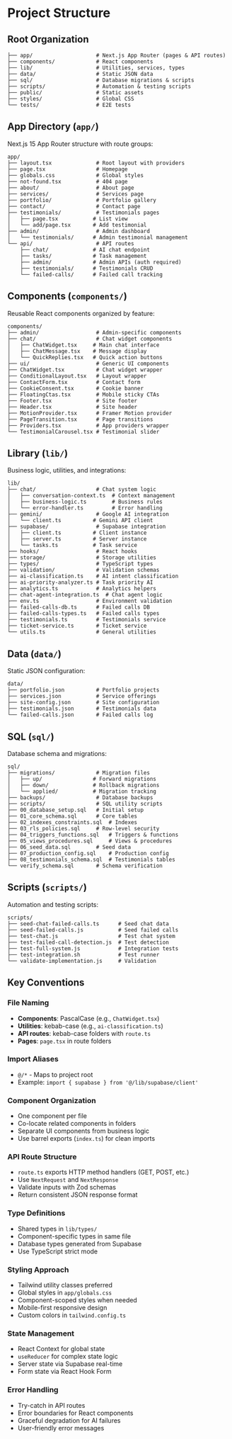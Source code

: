 # Project Structure

## Root Organization

```
├── app/                    # Next.js App Router (pages & API routes)
├── components/             # React components
├── lib/                    # Utilities, services, types
├── data/                   # Static JSON data
├── sql/                    # Database migrations & scripts
├── scripts/                # Automation & testing scripts
├── public/                 # Static assets
├── styles/                 # Global CSS
└── tests/                  # E2E tests
```

## App Directory (`app/`)

Next.js 15 App Router structure with route groups:

```
app/
├── layout.tsx              # Root layout with providers
├── page.tsx                # Homepage
├── globals.css             # Global styles
├── not-found.tsx           # 404 page
├── about/                  # About page
├── services/               # Services page
├── portfolio/              # Portfolio gallery
├── contact/                # Contact page
├── testimonials/           # Testimonials pages
│   ├── page.tsx           # List view
│   └── add/page.tsx       # Add testimonial
├── admin/                  # Admin dashboard
│   └── testimonials/      # Admin testimonial management
└── api/                    # API routes
    ├── chat/              # AI chat endpoint
    ├── tasks/             # Task management
    ├── admin/             # Admin APIs (auth required)
    ├── testimonials/      # Testimonials CRUD
    └── failed-calls/      # Failed call tracking
```

## Components (`components/`)

Reusable React components organized by feature:

```
components/
├── admin/                  # Admin-specific components
├── chat/                   # Chat widget components
│   ├── ChatWidget.tsx     # Main chat interface
│   ├── ChatMessage.tsx    # Message display
│   └── QuickReplies.tsx   # Quick action buttons
├── ui/                     # Generic UI components
├── ChatWidget.tsx          # Chat widget wrapper
├── ConditionalLayout.tsx   # Layout wrapper
├── ContactForm.tsx         # Contact form
├── CookieConsent.tsx       # Cookie banner
├── FloatingCtas.tsx        # Mobile sticky CTAs
├── Footer.tsx              # Site footer
├── Header.tsx              # Site header
├── MotionProvider.tsx      # Framer Motion provider
├── PageTransition.tsx      # Page transitions
├── Providers.tsx           # App providers wrapper
└── TestimonialCarousel.tsx # Testimonial slider
```

## Library (`lib/`)

Business logic, utilities, and integrations:

```
lib/
├── chat/                   # Chat system logic
│   ├── conversation-context.ts  # Context management
│   ├── business-logic.ts        # Business rules
│   └── error-handler.ts         # Error handling
├── gemini/                 # Google AI integration
│   └── client.ts          # Gemini API client
├── supabase/               # Supabase integration
│   ├── client.ts          # Client instance
│   ├── server.ts          # Server instance
│   └── tasks.ts           # Task service
├── hooks/                  # React hooks
├── storage/                # Storage utilities
├── types/                  # TypeScript types
├── validation/             # Validation schemas
├── ai-classification.ts    # AI intent classification
├── ai-priority-analyzer.ts # Task priority AI
├── analytics.ts            # Analytics helpers
├── chat-agent-integration.ts  # Chat agent logic
├── env.ts                  # Environment validation
├── failed-calls-db.ts      # Failed calls DB
├── failed-calls-types.ts   # Failed calls types
├── testimonials.ts         # Testimonials service
├── ticket-service.ts       # Ticket service
└── utils.ts                # General utilities
```

## Data (`data/`)

Static JSON configuration:

```
data/
├── portfolio.json          # Portfolio projects
├── services.json           # Service offerings
├── site-config.json        # Site configuration
├── testimonials.json       # Testimonials data
└── failed-calls.json       # Failed calls log
```

## SQL (`sql/`)

Database schema and migrations:

```
sql/
├── migrations/             # Migration files
│   ├── up/                # Forward migrations
│   ├── down/              # Rollback migrations
│   └── applied/           # Migration tracking
├── backups/                # Database backups
├── scripts/                # SQL utility scripts
├── 00_database_setup.sql   # Initial setup
├── 01_core_schema.sql      # Core tables
├── 02_indexes_constraints.sql  # Indexes
├── 03_rls_policies.sql     # Row-level security
├── 04_triggers_functions.sql   # Triggers & functions
├── 05_views_procedures.sql     # Views & procedures
├── 06_seed_data.sql        # Seed data
├── 07_production_config.sql    # Production config
├── 08_testimonials_schema.sql  # Testimonials tables
└── verify_schema.sql       # Schema verification
```

## Scripts (`scripts/`)

Automation and testing scripts:

```
scripts/
├── seed-chat-failed-calls.ts      # Seed chat data
├── seed-failed-calls.js           # Seed failed calls
├── test-chat.js                   # Test chat system
├── test-failed-call-detection.js  # Test detection
├── test-full-system.js            # Integration tests
├── test-integration.sh            # Test runner
└── validate-implementation.js     # Validation
```

## Key Conventions

### File Naming
- **Components**: PascalCase (e.g., `ChatWidget.tsx`)
- **Utilities**: kebab-case (e.g., `ai-classification.ts`)
- **API routes**: kebab-case folders with `route.ts`
- **Pages**: `page.tsx` in route folders

### Import Aliases
- `@/*` - Maps to project root
- Example: `import { supabase } from '@/lib/supabase/client'`

### Component Organization
- One component per file
- Co-locate related components in folders
- Separate UI components from business logic
- Use barrel exports (`index.ts`) for clean imports

### API Route Structure
- `route.ts` exports HTTP method handlers (GET, POST, etc.)
- Use `NextRequest` and `NextResponse`
- Validate inputs with Zod schemas
- Return consistent JSON response format

### Type Definitions
- Shared types in `lib/types/`
- Component-specific types in same file
- Database types generated from Supabase
- Use TypeScript strict mode

### Styling Approach
- Tailwind utility classes preferred
- Global styles in `app/globals.css`
- Component-scoped styles when needed
- Mobile-first responsive design
- Custom colors in `tailwind.config.ts`

### State Management
- React Context for global state
- `useReducer` for complex state logic
- Server state via Supabase real-time
- Form state via React Hook Form

### Error Handling
- Try-catch in API routes
- Error boundaries for React components
- Graceful degradation for AI failures
- User-friendly error messages
